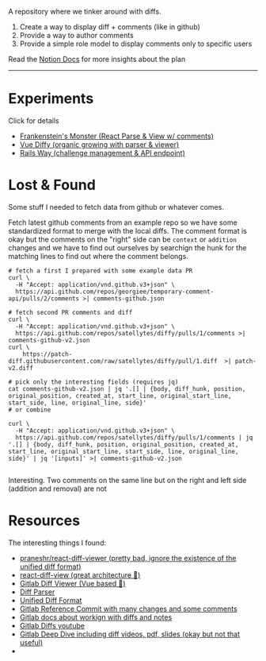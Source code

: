 A repository where we tinker around with diffs.

1. Create a way to display diff + comments (like in github)
2. Provide a way to author comments
3. Provide a simple role model to display comments only to specific users

Read the [Notion Docs](https://www.notion.so/satellytes/Codename-Diffy-ef969ac1cf0c428087b7936f744e2609) for more insights about the plan 

---

# Experiments
Click for details
+ [ Frankenstein's Monster (React Parse & View w/ comments)](react-frankenstein-monster/)
+ [ Vue Diffy (organic growing with parser & viewer)](vue-diffy/)
+ [ Rails Way (challenge management & API endpoint)](rails-way/)

# Lost & Found
Some stuff I needed to fetch data from github or whatever comes.

Fetch latest github comments from an example repo so we have some standardized format to merge with the local diffs.
The comment format is okay but the comments on the "right" side can be `context` or `addition` changes and we have to find out ourselves by searchign the hunk for the matching lines to find out where the comment belongs.

```
# fetch a first I prepared with some example data PR
curl \
  -H "Accept: application/vnd.github.v3+json" \
  https://api.github.com/repos/georgiee/temporary-comment-api/pulls/2/comments >| comments-github.json

# fetch second PR comments and diff
curl \
  -H "Accept: application/vnd.github.v3+json" \
  https://api.github.com/repos/satellytes/diffy/pulls/1/comments >| comments-github-v2.json
curl \
    https://patch-diff.githubusercontent.com/raw/satellytes/diffy/pull/1.diff  >| patch-v2.diff

# pick only the interesting fields (requires jq)
cat comments-github-v2.json | jq '.[] | {body, diff_hunk, position, original_position, created_at, start_line, original_start_line, start_side, line, original_line, side}'
# or combine

curl \
  -H "Accept: application/vnd.github.v3+json" \
  https://api.github.com/repos/satellytes/diffy/pulls/1/comments | jq '.[] | {body, diff_hunk, position, original_position, created_at, start_line, original_start_line, start_side, line, original_line, side}' | jq '[inputs]' >| comments-github-v2.json
  
```

Interesting. Two comments on the same line but on the right and left side (addition and removal) are not

# Resources
The interesting things I found:
+ [praneshr/react-diff-viewer (pretty bad, ignore the existence of the unified diff format)](https://github.com/praneshr/react-diff-viewer)
+ [react-diff-view (great architecture 🌟)](https://github.com/otakustay/react-diff-view)
+ [Gitlab Diff Viewer (Vue based 🙏)](https://github.com/gitlabhq/gitlabhq/tree/master/app/assets/javascripts/diffs/)
+ [Diff Parser](https://github.com/ecomfe/gitdiff-parser)
+ [Unified Diff Format](https://www.gnu.org/software/diffutils/manual/html_node/Unified-Format.html)
+ [Gitlab Reference Commit with many changes and some comments](https://gitlab.com/gitlab-org/gitlab/-/merge_requests/70664/diffs)
+ [Gitlab docs about workign with diffs and notes](https://docs.gitlab.com/ee/development/diffs.html)
+ [Gitlab Diffs youtube ](https://www.youtube.com/watch?v=K6G3gMcFyek)
+ [Gitlab Deep Dive including diff videos, pdf, slides (okay but not that useful)](https://gitlab.com/gitlab-org/create-stage/-/issues/1)
+ 

